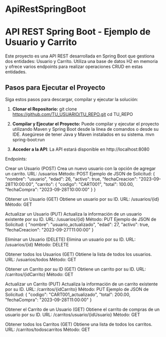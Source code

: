 # ApiRestSpringBoot

# API REST Spring Boot - Ejemplo de Usuario y Carrito

Este proyecto es una API REST desarrollada en Spring Boot que gestiona dos entidades: Usuario y Carrito. Utiliza una base de datos H2 en memoria y ofrece varios endpoints para realizar operaciones CRUD en estas entidades.

## Pasos para Ejecutar el Proyecto

Siga estos pasos para descargar, compilar y ejecutar la solución:

1. **Clonar el Repositorio:**
   git clone https://github.com/TU_USUARIO/TU_REPO.git
   cd TU_REPO

 2. **Compilar y Ejecutar el Proyecto:**
  Puede compilar y ejecutar el proyecto utilizando Maven y Spring Boot desde la línea de comandos o desde su IDE. Asegúrese de tener Java y Maven instalados en su sistema.
  mvn spring-boot:run

  3. **Acceder a la API**:
  La API estará disponible en http://localhost:8080

Endpoints:

Crear un Usuario (POST)
Crea un nuevo usuario con la opción de agregar un carrito.
URL: /usuarios
Método: POST
Ejemplo de JSON de Solicitud:
{
    "nombre": "usuario",
    "edad": 26,
    "activo": true,
    "fechaCreacion": "2023-09-28T10:00:00",
    "carrito": {
        "codigo": "CART001",
        "total": 100.00,
        "fechaCompra": "2023-09-28T10:00:00"
    }
}

Obtener un Usuario (GET)
Obtiene un usuario por su ID.
URL: /usuarios/{id}
Método: GET

Actualizar un Usuario (PUT)
Actualiza la información de un usuario existente por su ID.
URL: /usuarios/{id}
Método: PUT
Ejemplo de JSON de Solicitud:
{
    "nombre": "usuario_actualizado",
    "edad": 27,
    "activo": true,
    "fechaCreacion": "2023-09-27T11:00:00"
}

Eliminar un Usuario (DELETE)
Elimina un usuario por su ID.
URL: /usuarios/{id}
Método: DELETE

Obtener todos los Usuarios (GET)
Obtiene la lista de todos los usuarios.
URL: /usuarios/todos
Método: GET


Obtener un Carrito por su ID (GET)
Obtiene un carrito por su ID.
URL: /carritos/{idCarrito}
Método: GET

Actualizar un Carrito (PUT)
Actualiza la información de un carrito existente por su ID.
URL: /carritos/{idCarrito}
Método: PUT
Ejemplo de JSON de Solicitud:
{
    "codigo": "CART001_actualizado",
    "total": 200.00,
    "fechaCompra": "2023-09-28T11:00:00"
}

Obtener el Carrito de un Usuario (GET)
Obtiene el carrito de compras de un usuario por su ID.
URL: /carritos/usuario/{idUsuario}
Método: GET

Obtener todos los Carritos (GET)
Obtiene una lista de todos los carritos.
URL: /carritos/todoscarritos
Método: GET
